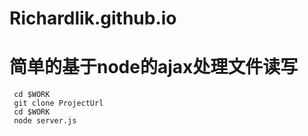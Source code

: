 # Richardlik.github.io
# 简单的基于node的ajax处理文件读写
```
 cd $WORK
 git clone ProjectUrl
 cd $WORK
 node server.js
```
